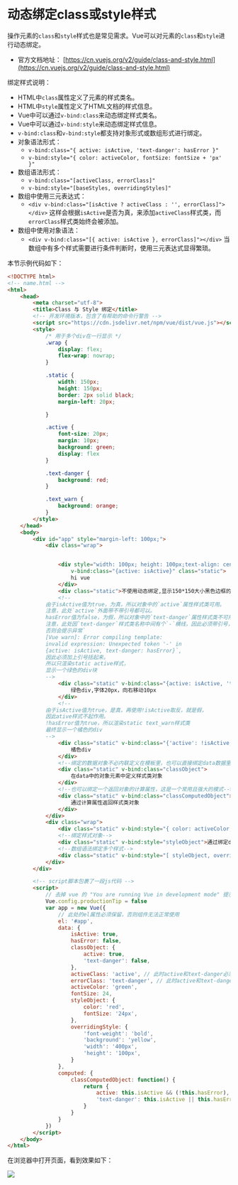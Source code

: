 # 动态绑定class或style样式

操作元素的`class`和`style`样式也是常见需求。Vue可以对元素的`class`和`style`进行动态绑定。

- 官方文档地址： [https://cn.vuejs.org/v2/guide/class-and-style.html](https://cn.vuejs.org/v2/guide/class-and-style.html)

绑定样式说明：

- HTML中`class`属性定义了元素的样式类名。
- HTML中`style`属性定义了HTML文档的样式信息。
- Vue中可以通过`v-bind:class`来动态绑定样式类名。
- Vue中可以通过`v-bind:style`来动态绑定样式信息。
- `v-bind:class`和`v-bind:style`都支持对象形式或数组形式进行绑定。
- 对象语法形式：
  - `v-bind:class="{ active: isActive, 'text-danger': hasError }"`
  - `v-bind:style="{ color: activeColor, fontSize: fontSize + 'px' }"`
- 数组语法形式：
  - `v-bind:class="[activeClass, errorClass]"`
  - `v-bind:style="[baseStyles, overridingStyles]"`
- 数组中使用三元表达式：
  - `<div v-bind:class="[isActive ? activeClass : '', errorClass]"></div>` 这样会根据`isActive`是否为真，来添加`activeClass`样式类，而`errorClass`样式类始终会被添加。
- 数组中使用对象语法：
  - `<div v-bind:class="[{ active: isActive }, errorClass]"></div>` 当数组中有多个样式需要进行条件判断时，使用三元表达式显得繁琐。



本节示例代码如下：

```html
<!DOCTYPE html>
<!-- name.html -->
<html>
	<head>
		<meta charset="utf-8">
		<title>Class 与 Style 绑定</title>
		<!-- 开发环境版本，包含了有帮助的命令行警告 -->
		<script src="https://cdn.jsdelivr.net/npm/vue/dist/vue.js"></script>
		<style>
			/* 用于多个div在一行显示 */
			.wrap {
				display: flex;
				flex-wrap: nowrap;
			}

			.static {
				width: 150px;
				height: 150px;
				border: 2px solid black;
				margin-left: 20px;

			}

			.active {
				font-size: 20px;
				margin: 10px;
				background: green;
				display: flex
			}

			.text-danger {
				background: red;
			}

			.text_warn {
				background: orange;
			}
		</style>
	</head>
	<body>
		<div id="app" style="margin-left: 100px;">
			<div class="wrap">


				<div style="width: 100px; height: 100px;text-align: center;line-height: 150px;"
					v-bind:class="{active: isActive}" class="static">
					hi vue
				</div>
				<div class="static">不使用动态绑定,显示150*150大小黑色边框的div</div>
				<!--
			由于isActive值为true，为真，所以对象中的`active`属性样式类可用。
			注意，此处`active`外面带不带引号都可以。
			hasError值为false，为假，所以对象中的`text-danger`属性样式类不可用。
			注意，此处因`text-danger`样式类名称中间有个`-`横线，因此必须带引号，
			否则会提示异常`
			[Vue warn]: Error compiling template:
			invalid expression: Unexpected token '-' in
			{active: isActive, text-danger: hasError}`,
			因此必须加上引号括起来。
			所以只渲染static active样式， 
			显示一个绿色的div块
			-->
				<div class="static" v-bind:class="{active: isActive, 'text-danger': hasError}">
					绿色div,字体20px，向右移动10px
				</div>
				<!--
			由于isActive值为true，是真，再使用!isActive取反，就是假，
			因此ative样式不起作用。
			!hasError值为true，所以渲染static text_warn样式类
			最终显示一个橘色的div
			-->
				<div class="static" v-bind:class="{'active': !isActive, text_warn: !hasError}">
					橘色div
				</div>
				<!--绑定的数据对象不必内联定义在模板里，也可以直接绑定data数据里的一个对象-->
				<div class="static" v-bind:class="classObject">
					在data中的对象元素中定义样式类对象
				</div>
				<!--也可以绑定一个返回对象的计算属性，这是一个常用且强大的模式-->
				<div class="static" v-bind:class="classComputedObject">
					通过计算属性返回样式类对象
				</div>
			</div>
			<div class="wrap">
				<div class="static" v-bind:style="{ color: activeColor, fontSize: fontSize + 'px' }">直接在对象中设置样式</div>
				<!--绑定样式对象-->
				<div class="static" v-bind:style="styleObject">通过绑定data中定义的样式对象来设置样式</div>
				<!--数组语法绑定多个样式-->
				<div class="static" v-bind:style="[ styleObject, overridingStyle ]">通过数组语法绑定样式</div>
			</div>
		</div>

		<!-- script脚本包裹了一段js代码 -->
		<script>
			// 去掉 vue 的 "You are running Vue in development mode" 提示
			Vue.config.productionTip = false
			var app = new Vue({
				// 此处的el属性必须保留，否则组件无法正常使用
				el: '#app',
				data: {
					isActive: true,
					hasError: false,
					classObject: {
						active: true,
						'text-danger': false,
					},
					activeClass: 'active', // 此时active和text-danger必须用引号引起来
					errorClass: 'text-danger', // 此时active和text-danger必须用引号引起来
					activeColor: 'green',
					fontSize: 24,
					styleObject: {
						color: 'red',
						fontSize: '24px',
					},
					overridingStyle: {
						'font-weight': 'bold',
						'background': 'yellow',
						'width': '400px',
						'height': '100px',
					}
				},
				computed: {
					classComputedObject: function() {
						return {
							active: this.isActive && (!this.hasError),
							'text-danger': this.isActive || this.hasError,
						}
					}
				}
			})
		</script>
	</body>
</html>

```

在浏览器中打开页面，看到效果如下：

![](https://meizhaohui.gitee.io/imagebed/img/20210527070842.png)

